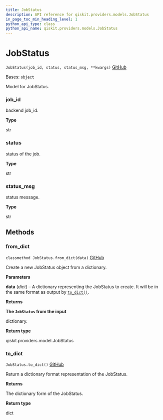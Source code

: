 ```yaml
---
title: JobStatus
description: API reference for qiskit.providers.models.JobStatus
in_page_toc_min_heading_level: 1
python_api_type: class
python_api_name: qiskit.providers.models.JobStatus
---
```


# JobStatus

<span id="qiskit.providers.models.JobStatus" />

`JobStatus(job_id, status, status_msg, **kwargs)` [GitHub](https://github.com/qiskit/qiskit/tree/stable/0.21/qiskit/providers/models/jobstatus.py "view source code")

Bases: `object`

Model for JobStatus.

<span id="qiskit.providers.models.JobStatus.job_id" />

### job\_id

backend job\_id.

**Type**

str

<span id="qiskit.providers.models.JobStatus.status" />

### status

status of the job.

**Type**

str

<span id="qiskit.providers.models.JobStatus.status_msg" />

### status\_msg

status message.

**Type**

str

## Methods

### from\_dict

<span id="qiskit.providers.models.JobStatus.from_dict" />

`classmethod JobStatus.from_dict(data)` [GitHub](https://github.com/qiskit/qiskit/tree/stable/0.21/qiskit/providers/models/jobstatus.py "view source code")

Create a new JobStatus object from a dictionary.

**Parameters**

**data** (*dict*) – A dictionary representing the JobStatus to create. It will be in the same format as output by [`to_dict()`](qiskit.providers.models.JobStatus#to_dict "qiskit.providers.models.JobStatus.to_dict").

**Returns**

**The `JobStatus` from the input**

dictionary.

**Return type**

qiskit.providers.model.JobStatus

### to\_dict

<span id="qiskit.providers.models.JobStatus.to_dict" />

`JobStatus.to_dict()` [GitHub](https://github.com/qiskit/qiskit/tree/stable/0.21/qiskit/providers/models/jobstatus.py "view source code")

Return a dictionary format representation of the JobStatus.

**Returns**

The dictionary form of the JobStatus.

**Return type**

dict

